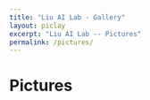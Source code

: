 ```yaml
---
title: "Liu AI Lab - Gallery"
layout: piclay
excerpt: "Liu AI Lab -- Pictures"
permalink: /pictures/
---
```


# Pictures
